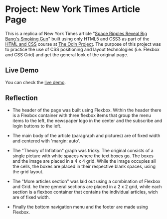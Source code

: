 # Project: New York Times Article Page

This is a replica of New York Times article "[Space Ripples Reveal Big Bang's Smoking Gun](https://www.nytimes.com/2014/03/18/science/space/detection-of-waves-in-space-buttresses-landmark-theory-of-big-bang.html?_r=0)" built using only HTML5 and CSS3 as part of the [HTML and CSS](https://www.theodinproject.com/courses/html-and-css) course at [The Odin Project](https://www.theodinproject.com/). The purpose of this project was to practice the use of CSS positioning and layout technologies (i.e. Flexbox and CSS Grid) and get the general look of the original page.

## Live Demo

You can check the [live demo](https://maxibide.github.io/my-web-development-journey/the-odin-project/html-and-css/nyt-article/index.html).

## Reflection

- The header of the page was built using Flexbox. Within the header there is a Flexbox container with three flexbox items that group the menu items to the left, the newspaper logo in the center and the subscribe and login buttons to the left.

- The main body of the article (paragraph and pictures) are of fixed width and centered with 'margin: auto'.

- The "Theory of Inflation" graph was tricky. The original consists of a single picture with white spaces where the text boxes go. The boxes and the image are placed in a 
4 x 4 grid. While the image occupies all the cells, the boxes are placed
in their respective blank spaces, using the grid layout.

- The "More articles section" was laid out using a combination of Flexbox and Grid. he three general sections are placed in a 2 x 2 grid, while each section is a flexbox container that contains the individual articles, wich are of fixed width.

- Finally the bottom navigation menu and the footer are made using Flexbox.